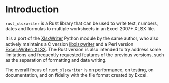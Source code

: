 # Introduction

`rust_xlsxwriter` is a Rust library that can be used to write text, numbers,
dates and formulas to multiple worksheets in an Excel 2007+ XLSX file.

It is a port of the [XlsxWriter] Python module by the same author, who also
actively maintains a C version [libxlsxwriter] and a Perl version
[Excel::Writer::XLSX]. The Rust version is also intended to try address some
limitations and frequently requested features of the previous versions, such as
the separation of formatting and data writing.

The overall focus of `rust_xlsxwriter` is on performance, on testing, on
documentation, and on fidelity with the file format created by Excel.

[XlsxWriter]: https://xlsxwriter.readthedocs.io/index.html
[Excel::Writer::XLSX]: https://github.com/jmcnamara/excel-writer-xlsx
[libxlsxwriter]: https://github.com/jmcnamara/libxlsxwriter